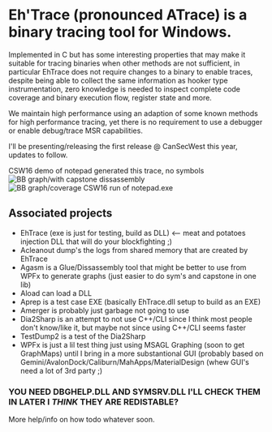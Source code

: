 # Eh'Trace (pronounced ATrace) is a binary tracing tool for Windows.

Implemented in C but has some interesting properties that may make it suitable for tracing 
binaries when other methods are not sufficient, in particular EhTrace does not require changes to a binary
to enable traces, despite being able to collect the same information as hooker type instrumentation, zero 
knowledge is needed to inspect complete code coverage and binary execution flow, register state and more.

We maintain high performance using an adaption of some known methods for high performance tracing, yet there
is no requirement to use a debugger or enable debug/trace MSR capabilities.    

I'll be presenting/releasing the first release @ CanSecWest this year, updates to follow.

CSW16 demo of notepad generated this trace, no symbols 
![BB graph/with capstone dissassembly](https://raw.githubusercontent.com/K2/EhTrace/master/support/with-dissassembly.PNG)
![BB graph/coverage CSW16 run of notepad.exe](https://raw.githubusercontent.com/K2/EhTrace/master/support/notepad-from-CSW.PNG)


## Associated projects

* EhTrace (exe is just for testing, build as DLL) <-- meat and potatoes injection DLL that will do your blockfighting ;)
* Acleanout dump's the logs from shared memory that are created by EhTrace
* Agasm is a Glue/Dissassembly tool that might be better to use from WPFx to generate graphs (just easier to do sym's and capstone in one lib)
* Aload can load a DLL
* Aprep is a test case EXE (basically EhTrace.dll setup to build as an EXE)
* Amerger is probably just garbage not going to use
* Dia2Sharp is an attempt to not use C++/CLI since I think most people don't know/like it, but maybe not since using C++/CLI seems faster
* TestDump2 is a test of the Dia2Sharp
* WPFx is just a lil test thing just using MSAGL Graphing (soon to get GraphMaps) until I bring in a more substantional GUI (probably based on Gemini/AvalonDock/Caliburn/MahApps/MaterialDesign (whew GUI's need a lot of 3rd party ;)

### YOU NEED DBGHELP.DLL AND SYMSRV.DLL I'LL CHECK THEM IN LATER I _THINK_ THEY ARE REDISTABLE? 

More help/info on how todo whatever soon. 
